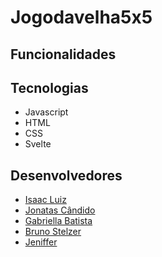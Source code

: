 # Jogodavelha5x5

## Funcionalidades


## Tecnologias
- Javascript
- HTML
- CSS
- Svelte

## Desenvolvedores

- <a href="https://github.com/IsaacLuiz88"> Isaac Luiz </a>
- <a href="https://github.com/Jonatas2021"> Jonatas Cândido</a>
- <a href="https://github.com/gabriellaBatista"> Gabriella Batista </a>
- <a href="https://github.com/BrunoSTZ"> Bruno Stelzer</a>
- <a href="https://https://github.com/jenni101101"> Jeniffer</a>

